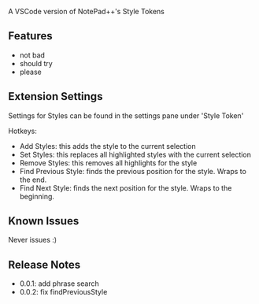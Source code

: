 A VSCode version of NotePad++'s Style Tokens

## Features
- not bad
- should try
- please

## Extension Settings
Settings for Styles can be found in the settings pane under 'Style Token'

Hotkeys:
- Add Styles: this adds the style to the current selection
- Set Styles: this replaces all highlighted styles with the current selection
- Remove Styles: this removes all highlights for the style
- Find Previous Style: finds the previous position for the style. Wraps to the end.
- Find Next Style: finds the next position for the style. Wraps to the beginning.

## Known Issues
Never issues :)

## Release Notes
- 0.0.1: add phrase search
- 0.0.2: fix findPreviousStyle
